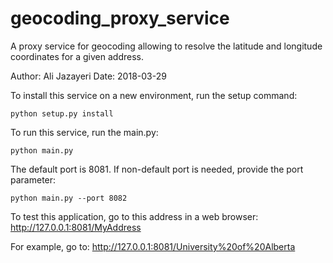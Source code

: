 # geocoding_proxy_service
A proxy service for geocoding allowing to resolve the latitude and longitude coordinates for a given address.

Author: Ali Jazayeri
Date: 2018-03-29

To install this service on a new environment, run the setup command:
```
python setup.py install
```

To run this service, run the main.py:
```
python main.py
```
The default port is 8081. If non-default port is needed, provide the port parameter:
```
python main.py --port 8082
```

To test this application, go to this address in a web browser:
http://127.0.0.1:8081/MyAddress

For example, go to:
http://127.0.0.1:8081/University%20of%20Alberta

